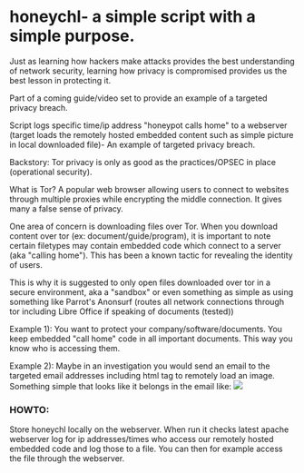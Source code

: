 # honeychl- a simple script with a simple purpose.

Just as learning how hackers make attacks provides the best understanding of network security, learning how privacy is compromised provides us the best lesson in protecting it.

Part of a coming guide/video set to provide an example of a targeted privacy breach. 

Script logs specific time/ip address "honeypot calls home" to a webserver (target loads the remotely hosted embedded content such as simple picture in local downloaded file)- An example of targeted privacy breach.

Backstory: Tor privacy is only as good as the practices/OPSEC in place (operational security).

What is Tor? A popular web browser allowing users to connect to websites through multiple proxies while encrypting the middle connection. It gives many a false sense of privacy.

One area of concern is downloading files over Tor. When you download content over tor (ex: document/guide/program), it is important to note certain filetypes may contain embedded code which connect to a server (aka "calling home"). This has been a known tactic for revealing the identity of users.

This is why it is suggested to only open files downloaded over tor in a secure environment, aka a "sandbox" or even something as simple as using something like Parrot's Anonsurf (routes all network connections through tor including Libre Office if speaking of documents (tested))

Example 1): You want to protect your company/software/documents. You keep embedded "call home" code in all important documents. This way you know who is accessing them.

Example 2): Maybe in an investigation you would send an email to the targeted email addresses including html tag to remotely load an image. Something simple that looks like it belongs in the email like:
<img src="http://company.server/images/logo.jpg">

### HOWTO:

Store honeychl locally on the webserver. When run it checks latest apache webserver log for ip addresses/times who access our remotely hosted embedded code and log those to a file. You can then for example access the file through the webserver.
